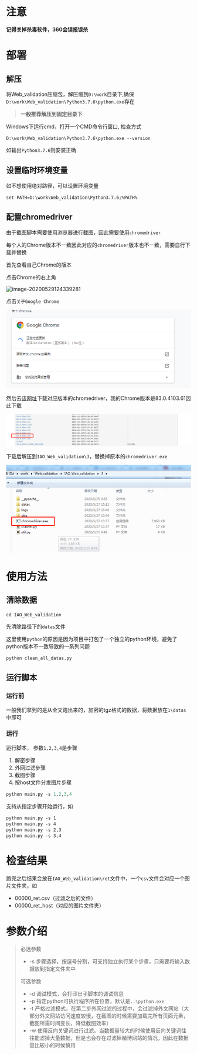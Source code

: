 # 注意

**记得关掉杀毒软件，360会误报误杀**

# 部署

## 解压

将Web_validation压缩包，解压缩到`D:\work`目录下,确保 `D:\work\Web_validation\Python3.7.6\python.exe`存在

>  **一般推荐解压到固定目录下**

Windows下运行cmd，打开一个CMD命令行窗口, 检查方式

```
D:\work\Web_validation\Python3.7.6\python.exe --version
```

如输出`Python3.7.6`则安装正确

## 设置临时环境变量

如不想使用绝对路径，可以设置环境变量

```
set PATH=D:\work\Web_validation\Python3.7.6;%PATH%
```



## 配置chromedriver

由于截图脚本需要使用浏览器进行截图，因此需要使用`chromedriver`

每个人的Chrome版本不一致因此对应的`chromedriver`版本也不一致，需要自行下载并替换



首先查看自己Chrome的版本

点击Chrome的右上角

![image-20200529124339281](C:/Users/xk/AppData/Roaming/Typora/typora-user-images/image-20200529124339281.png)

点击`关于Google Chrome`

![image-20200529124410053](pics/image-20200529124410053.png)

然后去[该网址](https://npm.taobao.org/mirrors/chromedriver)下载对应版本的chromedriver，我的Chrome版本是83.0.4103.61因此下载

![image-20200529124520868](pics/image-20200529124520868.png)

下载后解压到`IAO_Web_validation\3`，替换掉原本的`chromedriver.exe`

![image-20200529125331589](pics/image-20200529125331589.png)

# 使用方法

## 清除数据

```
cd IAO_Web_validation
```

先清除路径下的`datas`文件

这里使用`python`的原因是因为项目中打包了一个独立的python环境，避免了python版本不一致导致的一系列问题

```
python clean_all_datas.py
```



## 运行脚本

### 运行前

一般我们拿到的是从全文跑出来的，加密的tgz格式的数据，将数据放在`1\datas`中即可

### 运行

运行脚本， 参数`1,2,3,4`是步骤

1. 解密步骤
2. 外网过滤步骤
3. 截图步骤
4. 按host文件分发图片步骤

```python
python main.py -s 1,2,3,4
```

支持从指定步骤开始运行，如

```
python main.py -s 1
python main.py -s 4
python main.py -s 2,3
python main.py -s 3,4
```



# 检查结果

跑完之后结果会放在`IAO_Web_validation\ret`文件中，一个`csv`文件会对应一个图片文件夹，如

- 00000_ret.csv（过滤之后的文件）
- 00000_ret_host（对应的图片文件夹）



# 参数介绍

> 必选参数
>
> - -s 步骤选择，按逗号分割，可支持独立执行某个步骤，只需要将输入数据放到指定文件夹中
>
> 可选参数
>
> - -d 调试模式，会打印出子脚本的调试信息
> - -p 指定python可执行程序所在位置，默认是`..\python.exe`
> - -t 严格过滤模式，在第二步外网过滤的过程中，会过滤掉外文网站（大部分外文网站访问速度较慢，在截图的时候需要加载完所有页面元素，截图所需时间变长，降低截图效率）
> - -w 使用反向关键词进行过滤。当数据量较大的时候使用反向关键词往往能滤掉大量数据，但是也会存在过滤掉赌博网站的情况，因此在数据量比较小的时候慎用

